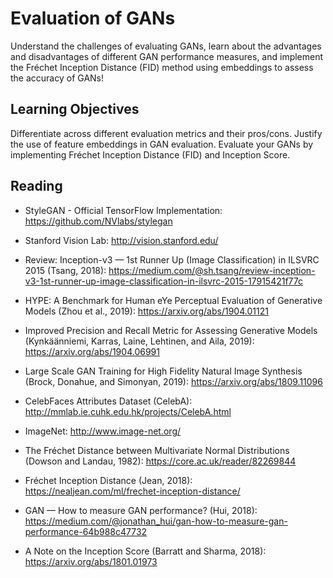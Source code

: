 # Evaluation of GANs

Understand the challenges of evaluating GANs, learn about the advantages and disadvantages of different GAN performance measures, and implement the Fréchet Inception Distance (FID) method using embeddings to assess the accuracy of GANs!

## Learning Objectives

Differentiate across different evaluation metrics and their pros/cons.
Justify the use of feature embeddings in GAN evaluation.
Evaluate your GANs by implementing Fréchet Inception Distance (FID) and Inception Score.


## Reading

* StyleGAN - Official TensorFlow Implementation: https://github.com/NVlabs/stylegan

* Stanford Vision Lab: http://vision.stanford.edu/

* Review: Inception-v3 — 1st Runner Up (Image Classification) in ILSVRC 2015 (Tsang, 2018): https://medium.com/@sh.tsang/review-inception-v3-1st-runner-up-image-classification-in-ilsvrc-2015-17915421f77c

* HYPE: A Benchmark for Human eYe Perceptual Evaluation of Generative Models (Zhou et al., 2019): https://arxiv.org/abs/1904.01121

* Improved Precision and Recall Metric for Assessing Generative Models (Kynkäänniemi, Karras, Laine, Lehtinen, and Aila, 2019): https://arxiv.org/abs/1904.06991

* Large Scale GAN Training for High Fidelity Natural Image Synthesis (Brock, Donahue, and Simonyan, 2019): https://arxiv.org/abs/1809.11096

* CelebFaces Attributes Dataset (CelebA): http://mmlab.ie.cuhk.edu.hk/projects/CelebA.html

* ImageNet: http://www.image-net.org/

* The Fréchet Distance between Multivariate Normal Distributions (Dowson and Landau, 1982): https://core.ac.uk/reader/82269844

* Fréchet Inception Distance (Jean, 2018): https://nealjean.com/ml/frechet-inception-distance/

* GAN — How to measure GAN performance? (Hui, 2018): https://medium.com/@jonathan_hui/gan-how-to-measure-gan-performance-64b988c47732

* A Note on the Inception Score (Barratt and Sharma, 2018): https://arxiv.org/abs/1801.01973



